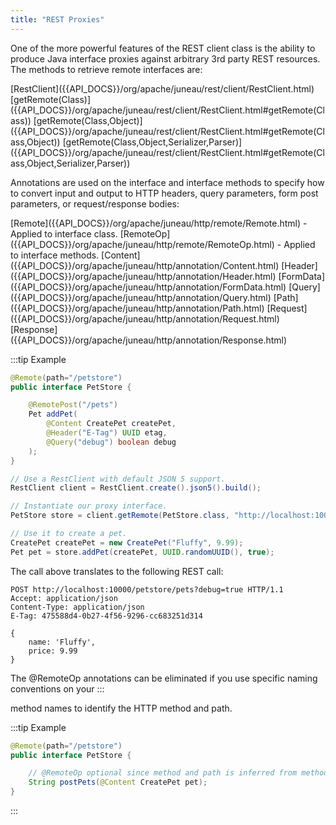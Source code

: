 ```yaml
---
title: "REST Proxies"
---
```


One of the more powerful features of the REST client class is the ability to produce Java interface proxies against arbitrary 3rd party REST resources.
The methods to retrieve remote interfaces are:

<tree>
<node-0><java-class>[RestClient]({{API_DOCS}}/org/apache/juneau/rest/client/RestClient.html)</java-class></node-0>
<node-1><java-method>[getRemote(Class)]({{API_DOCS}}/org/apache/juneau/rest/client/RestClient.html#getRemote(Class))</java-method></node-1>
<node-1><java-method>[getRemote(Class,Object)]({{API_DOCS}}/org/apache/juneau/rest/client/RestClient.html#getRemote(Class,Object))</java-method></node-1>
<node-1><java-method>[getRemote(Class,Object,Serializer,Parser)]({{API_DOCS}}/org/apache/juneau/rest/client/RestClient.html#getRemote(Class,Object,Serializer,Parser))</java-method></node-1>
</tree>

Annotations are used on the interface and interface methods to specify how to convert input and output to HTTP headers, query parameters, form post parameters, or request/response bodies:

<tree>
<node-0><java-annotation>[Remote]({{API_DOCS}}/org/apache/juneau/http/remote/Remote.html)</java-annotation> - Applied to interface class.</node-0>
<node-0><java-annotation>[RemoteOp]({{API_DOCS}}/org/apache/juneau/http/remote/RemoteOp.html)</java-annotation> - Applied to interface methods.</node-0>
<node-0><java-annotation>[Content]({{API_DOCS}}/org/apache/juneau/http/annotation/Content.html)</java-annotation></node-0>
<node-0><java-annotation>[Header]({{API_DOCS}}/org/apache/juneau/http/annotation/Header.html)</java-annotation></node-0>
<node-0><java-annotation>[FormData]({{API_DOCS}}/org/apache/juneau/http/annotation/FormData.html)</java-annotation></node-0>
<node-0><java-annotation>[Query]({{API_DOCS}}/org/apache/juneau/http/annotation/Query.html)</java-annotation></node-0>
<node-0><java-annotation>[Path]({{API_DOCS}}/org/apache/juneau/http/annotation/Path.html)</java-annotation></node-0>
<node-0><java-annotation>[Request]({{API_DOCS}}/org/apache/juneau/http/annotation/Request.html)</java-annotation></node-0>
<node-0><java-annotation>[Response]({{API_DOCS}}/org/apache/juneau/http/annotation/Response.html)</java-annotation></node-0>
</tree>

:::tip Example
```java
@Remote(path="/petstore")
public interface PetStore {

    @RemotePost("/pets")
    Pet addPet(
        @Content CreatePet createPet,
        @Header("E-Tag") UUID etag,
        @Query("debug") boolean debug
    );
}
```

```java
// Use a RestClient with default JSON 5 support.
RestClient client = RestClient.create().json5().build();

// Instantiate our proxy interface.
PetStore store = client.getRemote(PetStore.class, "http://localhost:10000");

// Use it to create a pet.
CreatePet createPet = new CreatePet("Fluffy", 9.99);
Pet pet = store.addPet(createPet, UUID.randomUUID(), true);
```

The call above translates to the following REST call:

```text
POST http://localhost:10000/petstore/pets?debug=true HTTP/1.1
Accept: application/json
Content-Type: application/json
E-Tag: 475588d4-0b27-4f56-9296-cc683251d314

{
    name: 'Fluffy',
    price: 9.99
}
```

The @RemoteOp annotations can be eliminated if you use specific naming conventions on your
:::

method names to identify the HTTP method and path.

:::tip Example
```java
@Remote(path="/petstore")
public interface PetStore {

    // @RemoteOp optional since method and path is inferred from method name.
    String postPets(@Content CreatePet pet);
}
```
:::